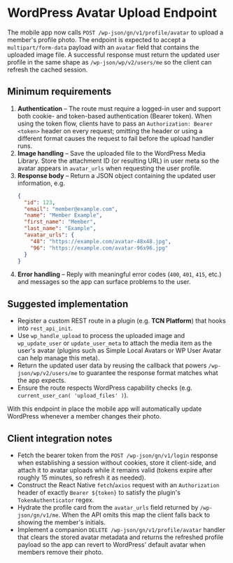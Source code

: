 # WordPress Avatar Upload Endpoint

The mobile app now calls `POST /wp-json/gn/v1/profile/avatar` to upload a member's profile photo. The endpoint is expected to accept a `multipart/form-data` payload with an `avatar` field that contains the uploaded image file. A successful response must return the updated user profile in the same shape as `/wp-json/wp/v2/users/me` so the client can refresh the cached session.

## Minimum requirements

1. **Authentication** – The route must require a logged-in user and support both cookie- and token-based authentication (Bearer token). When using the token flow, clients have to pass an `Authorization: Bearer <token>` header on every request; omitting the header or using a different format causes the request to fail before the upload handler runs.
2. **Image handling** – Save the uploaded file to the WordPress Media Library. Store the attachment ID (or resulting URL) in user meta so the avatar appears in `avatar_urls` when requesting the user profile.
3. **Response body** – Return a JSON object containing the updated user information, e.g.
   ```json
   {
     "id": 123,
     "email": "member@example.com",
     "name": "Member Example",
     "first_name": "Member",
     "last_name": "Example",
     "avatar_urls": {
       "48": "https://example.com/avatar-48x48.jpg",
       "96": "https://example.com/avatar-96x96.jpg"
     }
   }
   ```
4. **Error handling** – Reply with meaningful error codes (`400`, `401`, `415`, etc.) and messages so the app can surface problems to the user.

## Suggested implementation

- Register a custom REST route in a plugin (e.g. **TCN Platform**) that hooks into `rest_api_init`.
- Use `wp_handle_upload` to process the uploaded image and `wp_update_user` or `update_user_meta` to attach the media item as the user's avatar (plugins such as Simple Local Avatars or WP User Avatar can help manage this meta).
- Return the updated user data by reusing the callback that powers `/wp-json/wp/v2/users/me` to guarantee the response format matches what the app expects.
- Ensure the route respects WordPress capability checks (e.g. `current_user_can( 'upload_files' )`).

With this endpoint in place the mobile app will automatically update WordPress whenever a member changes their photo.

## Client integration notes

- Fetch the bearer token from the `POST /wp-json/gn/v1/login` response when establishing a session without cookies, store it client-side, and attach it to avatar uploads while it remains valid (tokens expire after roughly 15 minutes, so refresh it as needed).
- Construct the React Native `fetch`/`axios` request with an `Authorization` header of exactly `Bearer ${token}` to satisfy the plugin's `TokenAuthenticator` regex.
- Hydrate the profile card from the `avatar_urls` field returned by `/wp-json/gn/v1/me`. When the API omits this map the client falls back to showing the member's initials.
- Implement a companion `DELETE /wp-json/gn/v1/profile/avatar` handler that clears the stored avatar metadata and returns the refreshed profile payload so the app can revert to WordPress' default avatar when members remove their photo.
